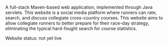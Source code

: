 A full-stack Maven-based web application, implemented through Java servlets. This website is a social media platform where runners can rate, search, and discuss collegiate cross-country courses. This website aims to allow collegiate runners to better prepare for their race-day strategy, eliminating the typical hard-fought search for course statistics.

Website status: not yet live
